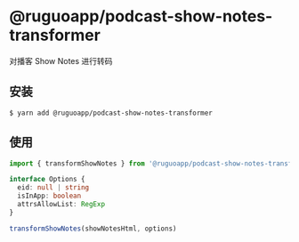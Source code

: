 # @ruguoapp/podcast-show-notes-transformer

对播客 Show Notes 进行转码

## 安装

```
$ yarn add @ruguoapp/podcast-show-notes-transformer
```

## 使用

```typescript
import { transformShowNotes } from '@ruguoapp/podcast-show-notes-transformer'

interface Options {
  eid: null | string
  isInApp: boolean
  attrsAllowList: RegExp
}

transformShowNotes(showNotesHtml, options)
```
